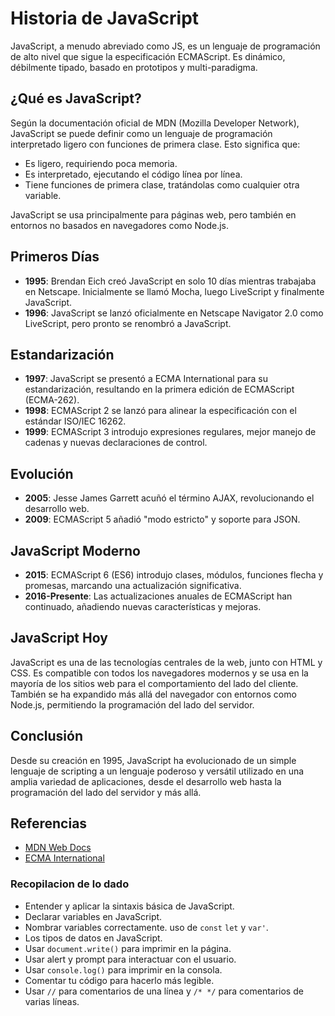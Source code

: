 # Historia de JavaScript

JavaScript, a menudo abreviado como JS, es un lenguaje de programación de alto nivel que sigue la especificación ECMAScript. Es dinámico, débilmente tipado, basado en prototipos y multi-paradigma.

## ¿Qué es JavaScript?

Según la documentación oficial de MDN (Mozilla Developer Network), JavaScript se puede definir como un lenguaje de programación interpretado ligero con funciones de primera clase. Esto significa que:

- Es ligero, requiriendo poca memoria.
- Es interpretado, ejecutando el código línea por línea.
- Tiene funciones de primera clase, tratándolas como cualquier otra variable.

JavaScript se usa principalmente para páginas web, pero también en entornos no basados en navegadores como Node.js.

## Primeros Días

- **1995**: Brendan Eich creó JavaScript en solo 10 días mientras trabajaba en Netscape. Inicialmente se llamó Mocha, luego LiveScript y finalmente JavaScript.
- **1996**: JavaScript se lanzó oficialmente en Netscape Navigator 2.0 como LiveScript, pero pronto se renombró a JavaScript.

## Estandarización

- **1997**: JavaScript se presentó a ECMA International para su estandarización, resultando en la primera edición de ECMAScript (ECMA-262).
- **1998**: ECMAScript 2 se lanzó para alinear la especificación con el estándar ISO/IEC 16262.
- **1999**: ECMAScript 3 introdujo expresiones regulares, mejor manejo de cadenas y nuevas declaraciones de control.

## Evolución

- **2005**: Jesse James Garrett acuñó el término AJAX, revolucionando el desarrollo web.
- **2009**: ECMAScript 5 añadió "modo estricto" y soporte para JSON.

## JavaScript Moderno

- **2015**: ECMAScript 6 (ES6) introdujo clases, módulos, funciones flecha y promesas, marcando una actualización significativa.
- **2016-Presente**: Las actualizaciones anuales de ECMAScript han continuado, añadiendo nuevas características y mejoras.

## JavaScript Hoy

JavaScript es una de las tecnologías centrales de la web, junto con HTML y CSS. Es compatible con todos los navegadores modernos y se usa en la mayoría de los sitios web para el comportamiento del lado del cliente. También se ha expandido más allá del navegador con entornos como Node.js, permitiendo la programación del lado del servidor.

## Conclusión

Desde su creación en 1995, JavaScript ha evolucionado de un simple lenguaje de scripting a un lenguaje poderoso y versátil utilizado en una amplia variedad de aplicaciones, desde el desarrollo web hasta la programación del lado del servidor y más allá.

## Referencias

- [MDN Web Docs](https://developer.mozilla.org/)
- [ECMA International](https://www.ecma-international.org/)

### Recopilacion de lo dado

- Entender y aplicar la sintaxis básica de JavaScript.
- Declarar variables en JavaScript.
- Nombrar variables correctamente. uso de `const` `let` y `var'`.
- Los tipos de datos en JavaScript.
- Usar `document.write()` para imprimir en la página.
- Usar alert y prompt para interactuar con el usuario.
- Usar `console.log()` para imprimir en la consola.
- Comentar tu código para hacerlo más legible.
- Usar `//` para comentarios de una línea y `/* */` para comentarios de varias líneas.
